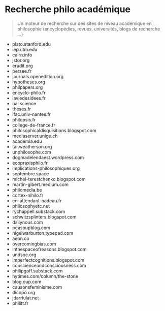 # Recherche philo académique

> Un moteur de recherche sur des sites de niveau académique en philosophie (encyclopédies, revues, universités, blogs de recherche …)

- plato.stanford.edu
- iep.utm.edu
- cairn.info
- jstor.org
- erudit.org
- persee.fr
- journals.openedition.org
- hypotheses.org
- philpapers.org
- encyclo-philo.fr
- laviedesidees.fr
- hal.science
- theses.fr
- ifac.univ-nantes.fr
- philopsis.fr
- college-de-france.fr
- philosophicaldisquisitions.blogspot.com
- mediaserver.unige.ch
- academia.edu
- tar.weatherson.org
- unphilosophe.com
- dogmadelendaest.wordpress.com
- ecopraxisphilo.fr
- implications-philosophiques.org
- septembre.space
- michel-terestchenko.blogspot.com
- martin-gibert.medium.com
- philomedia.be
- cortex-nihilo.fr
- en-attendant-nadeau.fr
- philosophyetc.net
- rychappell.substack.com
- schwitzsplinters.blogspot.com
- dailynous.com
- peasoupblog.com
- nigelwarburton.typepad.com
- aeon.co
- overcomingbias.com
- inthespaceofreasons.blogspot.com
- undsoc.org
- imperfectcognitions.blogspot.com
- conscienceandconsciousness.com
- philipgoff.substack.com
- nytimes.com/column/the-stone
- blog.oup.com
- causonsfeminisme.com
- dicopo.org
- jdarriulat.net
- philitt.fr